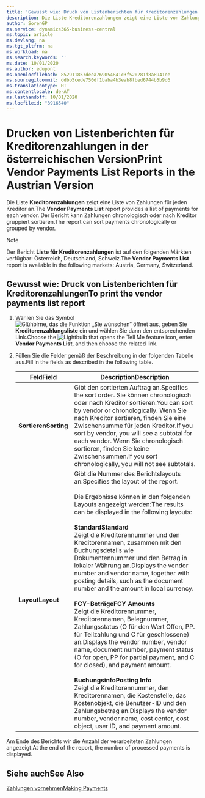 ```yaml
---
title: 'Gewusst wie: Druck von Listenberichten für Kreditorenzahlungen [AT]'
description: Die Liste Kreditorenzahlungen zeigt eine Liste von Zahlungen für jeden Kreditor in der österreichischen Version an. Der Bericht kann Zahlungen chronologisch oder nach Kreditor gruppiert sortieren.
author: SorenGP
ms.service: dynamics365-business-central
ms.topic: article
ms.devlang: na
ms.tgt_pltfrm: na
ms.workload: na
ms.search.keywords: ''
ms.date: 10/01/2020
ms.author: edupont
ms.openlocfilehash: 852911857deea769054841c3f520281d8a8941ee
ms.sourcegitcommit: ddbb5cede750df1baba4b3eab8fbed6744b5b9d6
ms.translationtype: HT
ms.contentlocale: de-AT
ms.lasthandoff: 10/01/2020
ms.locfileid: "3916540"
---
```

# <a name="print-vendor-payments-list-reports-in-the-austrian-version"></a><span data-ttu-id="e6a08-104">Drucken von Listenberichten für Kreditorenzahlungen in der österreichischen Version</span><span class="sxs-lookup"><span data-stu-id="e6a08-104">Print Vendor Payments List Reports in the Austrian Version</span></span>

<span data-ttu-id="e6a08-105">Die Liste **Kreditorenzahlungen** zeigt eine Liste von Zahlungen für jeden Kreditor an.</span><span class="sxs-lookup"><span data-stu-id="e6a08-105">The **Vendor Payments List** report provides a list of payments for each vendor.</span></span> <span data-ttu-id="e6a08-106">Der Bericht kann Zahlungen chronologisch oder nach Kreditor gruppiert sortieren.</span><span class="sxs-lookup"><span data-stu-id="e6a08-106">The report can sort payments chronologically or grouped by vendor.</span></span>  

> [!NOTE]
> <span data-ttu-id="e6a08-107">Der Bericht **Liste für Kreditorenzahlungen** ist auf den folgenden Märkten verfügbar: Österreich, Deutschland, Schweiz.</span><span class="sxs-lookup"><span data-stu-id="e6a08-107">The **Vendor Payments List** report is available in the following markets: Austria, Germany, Switzerland.</span></span>

## <a name="to-print-the-vendor-payments-list-report"></a><span data-ttu-id="e6a08-108">Gewusst wie: Druck von Listenberichten für Kreditorenzahlungen</span><span class="sxs-lookup"><span data-stu-id="e6a08-108">To print the vendor payments list report</span></span>  

1. <span data-ttu-id="e6a08-109">Wählen Sie das Symbol ![Glühbirne, das die Funktion „Sie wünschen“ öffnet](../../media/ui-search/search_small.png "Tell me-Funktion") aus, geben Sie **Kreditorenzahlungsliste** ein und wählen Sie dann den entsprechenden Link.</span><span class="sxs-lookup"><span data-stu-id="e6a08-109">Choose the ![Lightbulb that opens the Tell Me feature](../../media/ui-search/search_small.png "Tell me what you want to do") icon, enter **Vendor Payments List**, and then choose the related link.</span></span>  
2. <span data-ttu-id="e6a08-110">Füllen Sie die Felder gemäß der Beschreibung in der folgenden Tabelle aus.</span><span class="sxs-lookup"><span data-stu-id="e6a08-110">Fill in the fields as described in the following table.</span></span>  

    |<span data-ttu-id="e6a08-111">Feld</span><span class="sxs-lookup"><span data-stu-id="e6a08-111">Field</span></span>|<span data-ttu-id="e6a08-112">Description</span><span class="sxs-lookup"><span data-stu-id="e6a08-112">Description</span></span>|  
    |---------------------------------|---------------------------------------|  
    |<span data-ttu-id="e6a08-113">**Sortieren**</span><span class="sxs-lookup"><span data-stu-id="e6a08-113">**Sorting**</span></span>|<span data-ttu-id="e6a08-114">Gibt den sortierten Auftrag an.</span><span class="sxs-lookup"><span data-stu-id="e6a08-114">Specifies the sort order.</span></span> <span data-ttu-id="e6a08-115">Sie können chronologisch oder nach Kreditor sortieren.</span><span class="sxs-lookup"><span data-stu-id="e6a08-115">You can sort by vendor or chronologically.</span></span> <span data-ttu-id="e6a08-116">Wenn Sie nach Kreditor sortieren, finden Sie eine Zwischensumme für jeden Kreditor.</span><span class="sxs-lookup"><span data-stu-id="e6a08-116">If you sort by vendor, you will see a subtotal for each vendor.</span></span> <span data-ttu-id="e6a08-117">Wenn Sie chronologisch sortieren, finden Sie keine Zwischensummen.</span><span class="sxs-lookup"><span data-stu-id="e6a08-117">If you sort chronologically, you will not see subtotals.</span></span>|  
    |<span data-ttu-id="e6a08-118">**Layout**</span><span class="sxs-lookup"><span data-stu-id="e6a08-118">**Layout**</span></span>|<span data-ttu-id="e6a08-119">Gibt die Nummer des Berichtslayouts an.</span><span class="sxs-lookup"><span data-stu-id="e6a08-119">Specifies the layout of the report.</span></span><br /><br /> <span data-ttu-id="e6a08-120">Die Ergebnisse können in den folgenden Layouts angezeigt werden:</span><span class="sxs-lookup"><span data-stu-id="e6a08-120">The results can be displayed in the following layouts:</span></span><br /><br /> <span data-ttu-id="e6a08-121">**Standard**</span><span class="sxs-lookup"><span data-stu-id="e6a08-121">**Standard**</span></span><br /> <span data-ttu-id="e6a08-122">Zeigt die Kreditorennummer und den Kreditorennamen, zusammen mit den Buchungsdetails wie Dokumentennummer und den Betrag in lokaler Währung an.</span><span class="sxs-lookup"><span data-stu-id="e6a08-122">Displays the vendor number and vendor name, together with posting details, such as the document number and the amount in local currency.</span></span><br /><br /> <span data-ttu-id="e6a08-123">**FCY-Beträge**</span><span class="sxs-lookup"><span data-stu-id="e6a08-123">**FCY Amounts**</span></span><br /> <span data-ttu-id="e6a08-124">Zeigt die Kreditorennummer, Kreditorennamen, Belegnummer, Zahlungsstatus (O für den Wert Offen, PP. für Teilzahlung und C für geschlossene) an.</span><span class="sxs-lookup"><span data-stu-id="e6a08-124">Displays the vendor number, vendor name, document number, payment status (O for open, PP for partial payment, and C for closed), and payment amount.</span></span><br /><br /> <span data-ttu-id="e6a08-125">**Buchungsinfo**</span><span class="sxs-lookup"><span data-stu-id="e6a08-125">**Posting Info**</span></span><br /> <span data-ttu-id="e6a08-126">Zeigt die Kreditorennummer, den Kreditorennamen, die Kostenstelle, das Kostenobjekt, die Benutzer-ID und den Zahlungsbetrag an.</span><span class="sxs-lookup"><span data-stu-id="e6a08-126">Displays the vendor number, vendor name, cost center, cost object, user ID, and payment amount.</span></span>|  

 <span data-ttu-id="e6a08-127">Am Ende des Berichts wir die Anzahl der verarbeiteten Zahlungen angezeigt.</span><span class="sxs-lookup"><span data-stu-id="e6a08-127">At the end of the report, the number of processed payments is displayed.</span></span>  

## <a name="see-also"></a><span data-ttu-id="e6a08-128">Siehe auch</span><span class="sxs-lookup"><span data-stu-id="e6a08-128">See Also</span></span>

[<span data-ttu-id="e6a08-129">Zahlungen vornehmen</span><span class="sxs-lookup"><span data-stu-id="e6a08-129">Making Payments</span></span>](../../payables-make-payments.md)
